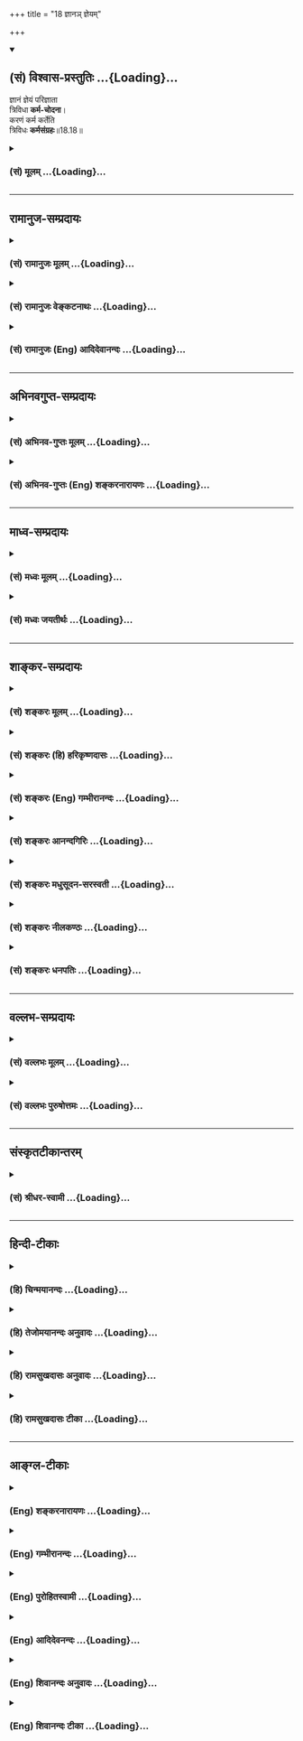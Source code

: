 +++
title = "18 ज्ञानञ् ज्ञेयम्"

+++
<div class="js_include" newlevelforh1="2" title="(सं) विश्वास-प्रस्तुतिः" unfilled url="/mahAbhAratam/shlokashaH/06-bhIShma-parva/03-bhagavad-gItA-parva/saMskRtam/vishvAsa-prastutiH/18_moxa-saMnyAsa-yogaH/18_jnAna~n_jneyam.md">
<details open><summary><h2>(सं) विश्वास-प्रस्तुतिः ...{Loading}...</h2></summary>

ज्ञानं ज्ञेयं परिज्ञाता  
त्रिविधा **कर्म-चोदना**।  
करणं कर्म कर्तेति  
त्रिविधः **कर्मसंग्रहः**॥18.18॥
</details>
</div>
<div class="js_include collapsed" newlevelforh1="3" title="(सं) मूलम्" unfilled url="/mahAbhAratam/shlokashaH/06-bhIShma-parva/03-bhagavad-gItA-parva/saMskRtam/mUlam/18_moxa-saMnyAsa-yogaH/18_jnAna~n_jneyam.md">
<details><summary><h3>(सं) मूलम् ...{Loading}...</h3></summary>

ज्ञानं ज्ञेयं परिज्ञाता त्रिविधा कर्मचोदना।  
करणं कर्म कर्तेति त्रिविधः कर्मसंग्रहः।।18.18।।
</details>
</div>


_________________
## रामानुज-सम्प्रदायः
<div class="js_include collapsed" newlevelforh1="3" title="(सं) रामानुजः मूलम्" unfilled url="/mahAbhAratam/shlokashaH/06-bhIShma-parva/03-bhagavad-gItA-parva/saMskRtam/rAmAnujaH/mUlam/18_moxa-saMnyAsa-yogaH/18_jnAna~n_jneyam.md">
<details><summary><h3>(सं) रामानुजः मूलम् ...{Loading}...</h3></summary>

।।18.18।।**ज्ञानं** कर्तव्यकर्मविषयं ज्ञानम्; **ज्ञेयं** च कर्तव्यं
कर्म; **परिज्ञाता** तस्य बोद्धा इति **त्रिविधा कर्मचोदना**
बोधबोद्धव्यबोद्धृयुक्तो ज्योतिष्टोमादिकर्मविधिः इत्यर्थः। तत्र
बोद्धव्यरूपं कर्म त्रिविधं संगृह्यते **करणं कर्म कर्ता इति।** करणं
साधनभूतं द्रव्यादिकम्; कर्म यागादिकम्; कर्ता अनुष्ठाता इति।

</details>
</div>
<div class="js_include collapsed" newlevelforh1="3" title="(सं) रामानुजः वेङ्कटनाथः" unfilled url="/mahAbhAratam/shlokashaH/06-bhIShma-parva/03-bhagavad-gItA-parva/saMskRtam/rAmAnujaH/venkaTanAthaH/18_moxa-saMnyAsa-yogaH/18_jnAna~n_jneyam.md">
<details><summary><h3>(सं) रामानुजः वेङ्कटनाथः ...{Loading}...</h3></summary>

  
  
।।18.18।। एवं सात्त्विकत्यागो विशोधितः अथ तदर्थंनित्यसत्त्वस्थः \[2।45\]
इत्यादिभिर्बहुधा प्राक्प्रसक्तसत्त्वोपादेयता निरवशेषं विशोध्या तत्र
मध्ये कर्मचोदनाप्रकारादिकथनं कथं सङ्गच्छते इत्यत्राऽऽह -- सर्वमिति।
कर्मचोदनाप्रकारोक्तिस्तदनुबन्धिषु ज्ञानादिषु गुणतस्त्रैविध्यं
प्रपञ्चयितुमित्यर्थः। कर्तव्यकर्मविषयमित्यादि ज्ञानज्ञेयज्ञातृशब्दाः
सामान्यविषया अपि कर्मचोदनात्रैविध्यार्थत्वाद्विशेषपरा इति भावः। एतेन
ज्ञानशब्दस्यात्र शास्त्रपरत्वव्याख्या निरस्ता।
प्रवर्तकवचनरूपचोदनास्वरूपविलक्षणानां ज्ञानादीनां कथं चोदनाभेदत्वोक्तिः
इत्यत्राऽऽह -- बोधबोद्धव्यबोद्धृयुक्त इति। ज्ञानादीनां
चोदनानुबन्धित्वमात्रेण विधाशब्दोक्तं प्रकारत्वमित्यर्थः। एवंत्रिविधः
कर्मसङ्ग्रहः इत्यत्र हेतुद्वयसहितस्वरूपेण
त्रैविध्यम्। अनुक्तविषयत्रैविध्यान्तरोक्तिशङ्काव्युदासाय त्रिष्वन्यतमं
विविच्यत इत्याह -- तत्रेति। सङ्ग्रहशब्दस्य कर्मणि व्युत्पत्तिमाह --
संगृह्यत इति। कर्मैव सङ्ग्रह इति कर्मधारयः; कर्मणो वा सङ्ग्रहः।
व्रीहिभिर्यजेत \[आप.श्रो.6।31।24\]दध्ना जुहोति \[आप.श्रौ.6।25।10\]
इत्यादिप्रतिपादितं क्रियाकरणमिह करणशब्देनोच्यते। फलापेक्षया तु कर्मण एव
करणत्वादित्यभिप्रायेणाऽऽहसाधनभूतं द्रव्यादिकमिति। आदिशब्देन
जात्यादिग्रहणम्। नन्वत्र ज्ञायतेऽनेनेति ज्ञानं; तदेव करणमित्युच्यते
ज्ञानादित्रयमेव हि करणकर्मकर्तृशब्दैर्विवृतमिति युक्तम् अत एव हिज्ञानं
कर्म च कर्ता च इत्यनन्तरानुवादसङ्गतिरिति चेत् -- मैवं;
शब्दस्वारस्याभावात्; उक्तमात्रस्य च शब्दान्तरेण पुनरभिधाने
प्रयोजनाभावात् उक्तावान्तरविभजनस्य तु विवेकोपयुक्तत्वादिति भावः।
कर्तृकरणसमभिव्याहारात्कर्मशब्दोऽपि कारकविशेषविषय इति शङ्कामपाकरोतिकर्म
यागादिकमिति। क्रियास्वरूपं हि गुणतस्त्रिविधं विभजिष्यत इति भावः।
नियोज्यावस्थतयापरिज्ञाता इति निर्दिष्ट एवानुष्ठात्रवस्थतया पुनः
कर्मशेषतया तत्प्रकारत्वेनकर्ता इति व्यपदिश्यत इत्याह -- कर्ता
अनुष्ठातेति।  
  

</details>
</div>
<div class="js_include collapsed" newlevelforh1="3" title="(सं) रामानुजः (Eng) आदिदेवानन्दः" unfilled url="/mahAbhAratam/shlokashaH/06-bhIShma-parva/03-bhagavad-gItA-parva/saMskRtam/rAmAnujaH/english/AdidevAnandaH/18_moxa-saMnyAsa-yogaH/18_jnAna~n_jneyam.md">
<details><summary><h3>(सं) रामानुजः (Eng) आदिदेवानन्दः ...{Loading}...</h3></summary>

18.18 (i) 'Knowledge' means this knowledge about the acts which ought to be performed. (ii) The 'object of knowledge' is the act which ought to be performed. (iii) 'The knower' is the person who knows that act. The meaning is that the injunction to do acts, like Jyotistoma etc., is a combination of knowledge, object of knowledge, and the knower. Among these, action itself, which is the object of knowledge, is briefly described as threefold - these being the instrument, action and the agent. The instrument forms the materials etc., which are the means. The action consists of the sacrifice etc. The agent is the performer.

</details>
</div>


_________________
## अभिनवगुप्त-सम्प्रदायः
<div class="js_include collapsed" newlevelforh1="3" title="(सं) अभिनव-गुप्तः मूलम्" unfilled url="/mahAbhAratam/shlokashaH/06-bhIShma-parva/03-bhagavad-gItA-parva/saMskRtam/abhinava-guptaH/mUlam/18_moxa-saMnyAsa-yogaH/18_jnAna~n_jneyam.md">
<details><summary><h3>(सं) अभिनव-गुप्तः मूलम् ...{Loading}...</h3></summary>

।।18.18।। ज्ञानमिति। कर्मणि चोदना प्रवृत्तीच्छा। तत्समये येषाम्
अबोधमात्रनिष्ठत्वात् ज्ञानज्ञेयज्ञातृश्रुतिवाच्यता ( -- वाच्यतया );
तेषामेव सम्यग्ग्रहणरूपं यत् फलाभिसंधानेन आत्मीयबुद्ध्या स्वीकरणम्;
अहमेतत् भोक्ष्ये; यतो मया कृतम् इत्येवं रूपम् तत्समये तथा
निर्वर्त्तनावसरे करणकर्मकर्तृशब्दाभिधेयत्वम्; आविष्टत्वात्। अतो योगिनाम्
आवेशो नास्तीति तान् प्रति करणादिगिरां प्रसङ्गो नास्ति; अपि तु
ज्ञानादिमात्रे +++(K ज्ञानमात्र एव )+++ एव \[ इति \] तात्पर्यम्।

</details>
</div>
<div class="js_include collapsed" newlevelforh1="3" title="(सं) अभिनव-गुप्तः (Eng) शङ्करनारायणः" unfilled url="/mahAbhAratam/shlokashaH/06-bhIShma-parva/03-bhagavad-gItA-parva/saMskRtam/abhinava-guptaH/english/shankaranArAyaNaH/18_moxa-saMnyAsa-yogaH/18_jnAna~n_jneyam.md">
<details><summary><h3>(सं) अभिनव-गुप्तः (Eng) शङ्करनारायणः ...{Loading}...</h3></summary>

18.18 Jnanam etc. Prompting-in-action : the will to exert. At that time
those things which - because they exist in one's thought alone - are
referable by the terms knowledge, obect-of-knowledge and
knowing-subject; at the time of that will (to exert) taking the form 'I
shall enjoy it; for it is caused by me' as well as at the time of
executing th act, the very same things-because they are fully absorbed
\[in desire for fruits\] - get the names instrument, object and agent.
Therefore, because there is no such absorption \[in desire for fruits\]
in the case of the men of Yoga, there is no room in their action for the
expressions instrument etc.; rather they exist only as knowledge etc.
This is the purport here. Now \[the Lord\] speaks to explain, in brief,
the classification of all these six items, basing on the classification
of the Strands :-

</details>
</div>


_________________
## माध्व-सम्प्रदायः
<div class="js_include collapsed" newlevelforh1="3" title="(सं) मध्वः मूलम्" unfilled url="/mahAbhAratam/shlokashaH/06-bhIShma-parva/03-bhagavad-gItA-parva/saMskRtam/madhvaH/mUlam/18_moxa-saMnyAsa-yogaH/18_jnAna~n_jneyam.md">
<details><summary><h3>(सं) मध्वः मूलम् ...{Loading}...</h3></summary>

।।18.18।। एवं तर्हि न पुरुषमपेक्ष्य विधिः; अकर्तृत्वादित्यत आह --
ज्ञानमिति। त्रिविधा कर्मचोदना एतत् त्रिविधमपेक्ष्य कर्मविधिरिति
त्रिविधेत्युच्यते। कारणानि सङ्क्षिप्याऽऽह -- करणमिति। कर्मसंग्रहः
कर्मकारणसंग्रहः। अधिष्ठानादि कारण एवान्तर्भूतम्। तथा ह्यृग्वेदखिलेषु --
ज्ञानं ज्ञेयं ज्ञानिनं च ह्यपेक्ष्य विधिरुत्थितः। करणं चैव कर्ता च
कर्मकारणसंग्रह इति। अकर्तृत्वेऽपि
विधिद्वारेश्वरप्रसादादिच्छोत्पत्त्योक्तकारणैः कर्मद्वारा पुरुषार्थो
भवतीति। ईश्वराधीनत्वेऽपि विधिद्वारा नियतस्तेनैव। यदि चेच्छादिर्जायते
तर्हि कारितमेवेश्वरेण। फलं च नियतम्। वस्तुतोऽकर्तृत्वेऽपि आभिमानिकं
कर्तृत्वं तस्यैव। स्वातन्त्र्यं च जडमपेक्ष्यैवेति न
प्रवृत्तिविधिवैयर्थ्यम्। सर्वं चैतदनुभवोक्तप्रमाणसिद्धमिति न पृथक्
प्रमाणमुच्यते।

</details>
</div>
<div class="js_include collapsed" newlevelforh1="3" title="(सं) मध्वः जयतीर्थः" unfilled url="/mahAbhAratam/shlokashaH/06-bhIShma-parva/03-bhagavad-gItA-parva/saMskRtam/madhvaH/jayatIrthaH/18_moxa-saMnyAsa-yogaH/18_jnAna~n_jneyam.md">
<details><summary><h3>(सं) मध्वः जयतीर्थः ...{Loading}...</h3></summary>

।।18.18।। यदि न जीवस्य कारणत्वं कथं तर्हि तज्ज्ञानादेरुत्तरवाक्ये कर्मणां
मूलकारणत्वमुच्यते ज्ञानादित्रयं कर्मणां प्रवर्त्तकमितीत्याशङ्क्य
तस्यार्थान्तरं विवक्षुस्तन्निवर्त्यामाशङ्कामाह -- **एवं तर्ही**ति। यदि
जीवो न कर्मणां कारणमित्यर्थः। विधिः श्रौतः स्मार्तश्च। न प्रवर्तेत ततश्च
तद्वैयर्थ्यप्रसङ्ग इति शेषः। एवं तर्हीत्युक्तस्यैव विवरणम् --
**अकर्तृत्वादि**ति। जीवस्य घटवदिति शेषः। ननु ज्ञानादिरूपेण
कर्मचोदनायास्त्रैविध्यमयुक्तम्; अनुपयुक्तं च कथमुच्यते नियोक्तुः प्रेरणं
हि विधिः; न च तज्ज्ञानादित्रयरूपम्। न चानेनोक्तशङ्कानिवृत्तिरित्यत आह --
**त्रिविधे**ति। स्पष्टप्रतीत्यर्थोऽनुवादः। इत्यत्रेति शेषः। एतत्
ज्ञानादिकम्। कर्मविधिः प्रवर्तते; जीवं प्रतीति शेषः। इतिशब्दो हेतौ।
त्रिविधेत्युच्यते कर्मचोदना निमित्तकनैमित्तिकभावेनाभेदोपचार इत्यर्थः।
कर्मकारणानामुक्तत्वात्किमिदं पुनरुच्यते इत्यत आह -- **कारणानी**ति। तर्हि
कर्मसङ्ग्रह इति कथं कारणसङ्ग्रहः इति वक्तव्यत्वादित्यत आह --
**कर्मे**ति। कर्मशब्देन तत्कारणानि लक्ष्यन्त इत्यर्थः। यदि पञ्चानां
कारणानामयं सङ्ग्रहस्तर्हि कस्य कुत्रान्तर्भावः इत्यत आह --
**अधिष्ठानादी**ति। आदिपदेन दैवपदोक्तमदृष्टं
गृह्यते। कांस्यपात्र्याभुङक्तेदैवेन कृतमन्यथा इत्यादिवत्साधकतमत्वेन
विवक्षितत्वात्विवक्षातः कारकाणि भवन्ति इति वचनात्। न चादिपदेन चेष्टायाः
सङ्ग्रहः तत्र कारकान्तर्भावस्यैवौचित्यात्; कर्मेति पृथग्ग्रहणाच्च। न च
कर्मादृष्टङ्कर्म चेष्टा इत्यन्यत्र व्याख्यातत्वात्। कर्तुरीप्सिततमं कर्म
\[अष्टा.1।4।49\] इति कश्चित्। तदसत्; पञ्चसु कारणेषु
तस्यागृहीतत्वात्। श्लोकार्थे श्रुतिसम्मतिं चाऽऽह -- **तथा ही**ति।
कर्मेत्यावर्तनीयम्। तत्रैकं व्यस्तम्; परं समस्तम्। ननुज्ञानं ज्ञेयं
इत्यनेन कथमुक्तशङ्कानिरासः इत्यत आह -- **अकर्तृत्वेऽपी**ति।
अपराधीनकर्तृत्वाभावेऽपि जीवस्य न तं प्रति विधिवैयर्थ्यम्। कुतः इति
हेतोरित्यन्वयः। विधिशब्देन तत् ज्ञानमुपलक्ष्यते इच्छेत्यनेन प्रयत्नोऽपि।
उक्तकारणैरधिष्ठानादिभिः। अनेन ज्ञानं विधिविषयं
चेच्छाप्रयत्नलक्षणमधिष्ठानादिलक्षणं पुरुषार्थलक्षणं च परिज्ञाता सर्वज्ञ
ईश्वरश्च सर्वप्रेरको जीवे सन्निहितोऽस्ति। अतस्तं प्रति कर्मचोदनेत्यर्थः
सूचितो भवति। **एतदुक्तं भवति** -- नापराधीनकर्तृत्वं विधिविषयत्वे
प्रयोजकं येन जीवं प्रति कमविधिवैयर्थ्यं स्यात्। तथा सतीश्वरस्याऽपि
विधिविषयत्वापातात्; किन्तु यस्य स्वसम्बन्धितया विधिज्ञानं कर्म तत्फलं
चोद्दिश्येच्छा,तदनुगुणश्च प्रयत्नोऽधिष्ठानादिसन्निधानं कर्मसम्बन्धः
फलभाक्त्वं चास्ति। तं प्रति कर्मविधयः प्रवर्तन्ते। अस्ति चेदं समस्तं
परमेश्वरप्रसादायत्तं जीव इति कथं न तं प्रति कर्मविधयः स्युः
एतत्सङ्ग्रहवाक्यमुत्तरवाक्यैर्विव्रीयते। नन्वीश्वरश्चेत्प्रेरको
जीवशरीरेऽभ्युपगतस्तदा तत्प्रसादादेवेच्छाप्रयत्नयोरुत्पादनात्। किन्तु
विधिज्ञानमङ्गीक्रियत इत्यत आह -- **ईश्वरे**ति। इच्छति प्रयतते चेति शेषः।
अनेन विधिद्वारेश्वरप्रसादादिच्छोत्पत्त्येतद्विवृतं भवति। उक्तकारणैः कर्म
भवतीत्युक्तम्; तेनाधिष्ठानादीनां स्वव्यापारे स्वातन्त्र्यं प्राप्तं
तन्निरासार्थमाह -- **यदि चे**ति। ईश्वरेणैव कर्म अधिष्ठानादीनि
निमित्तमात्राणि कृत्वा कारितं भवति। अत्र णिचं प्रयुञ्जानस्य
स्वातन्त्र्यं चेति वक्ष्यमाणाभिप्रायः। कर्मद्वारा पुरुषार्थो भवतीति
पुरुषार्थसाधने कर्मणां प्राधान्यं प्राप्तमत आह -- **फलं चे**ति।
ईश्वरेणैवेति वर्तते; यद्वायदि च इत्यादिना वाक्यद्वयेन विधिविषयतासिद्धये
कर्मफलसम्बन्धस्य काकतालीयता निराक्रियते। इदं च नेश्वरमुक्तजडेषु
विध्यविषयेष्वस्ति; किन्तु संसारिष्वेवेति भवति प्रयोजकम्। एवमेकं गीतोक्तं
कारणमुक्त्वा भाष्यकारः कारणान्तरं चाऽऽह -- **वस्तुत** इति। वस्तुतः
परमार्थतः। अभिमानिकमहङ्कारकारितं भ्रान्तिप्रतीतम्। तस्य जीवस्य;
एवेत्यवधारणेनास्य जीवं प्रति विधिप्रवृत्तौ प्रयोजकत्वं समर्थयते।
परमेश्वरकृतासु क्रियासु स्वस्य स्वातन्त्र्यं मन्यमानस्यापराधिनो
विधिबन्धलक्षणो दण्ड इति भावः। प्रकारान्तरमाह -- **स्वातन्त्र्यं चे**ति।
तस्येति वर्तते। स्यादिदं विधिप्रवृत्ति(प्रवृत्तिविधि इति पाठः
कृष्णाचार्याणाम्)वैयर्थ्यम्। यदि जीवस्य क्रियास्वातन्त्र्यलक्षणं
कर्तृत्वं सर्वथा न स्यात्। न चैवम्; ईश्वरायत्तस्य तस्याङ्गीकारात्
अपराधीनापेक्षया तदभावोक्तेः। न चैवं जडतौल्यमित्यत आह --
**जडमपेक्ष्ये**ति। अधिकमिति शेषः। जडं हि तदा परकृतेन नोदनादिना
क्रियावद्भवति। न त्वागन्तुककारणमन्तरेण स्वेच्छया जीवस्त्वनादिसिद्धया
परमेश्वरप्रसादायत्तया सत्तातुल्यया क्रियाशक्त्या कर्तेति युक्तस्तं प्रति
कर्मविधिरिति। नन्वेतत्सर्वं कुतः प्रमाणात्प्रतिपत्तव्यं इत्यत आह --
**सर्वं चे**ति। अनुभवेनोक्तप्रमाणैश्च विधिज्ञाने
सतीच्छोत्पत्तिरित्यादिकं अनुभवसिद्धम्। ईश्वरप्रसादात् इत्यादिकं
तुयथानियुक्तोऽस्मि इत्याद्युदाहृतागमसिद्धम्। पृथक् पुनः।

</details>
</div>


_________________
## शाङ्कर-सम्प्रदायः
<div class="js_include collapsed" newlevelforh1="3" title="(सं) शङ्करः मूलम्" unfilled url="/mahAbhAratam/shlokashaH/06-bhIShma-parva/03-bhagavad-gItA-parva/saMskRtam/shankaraH/mUlam/18_moxa-saMnyAsa-yogaH/18_jnAna~n_jneyam.md">
<details><summary><h3>(सं) शङ्करः मूलम् ...{Loading}...</h3></summary>

।।18.18।। --,**ज्ञानं** ज्ञायते अनेन इति सर्वविषयम् अविशेषेण उच्यते। तथा
**ज्ञेयं** ज्ञातव्यम्; तदपि सामान्येनैव सर्वम् उच्यते। तथा **परिज्ञाता**
उपाधिलक्षणः अविद्याकल्पितः भोक्ता। इति एतत् त्रयम् अविशेषेण सर्वकर्मणां
प्रवर्तिका **त्रिविधा** त्रिप्रकारा कर्मचोदना। ज्ञानादीनां हि त्रयाणां
संनिपाते हानोपादानादिप्रयोजनः सर्वकर्मारम्भः स्यात्। ततः पञ्चभिः
अधिष्ठानादिभिः आरब्धं वाङ्मनःकायाश्रयभेदेन त्रिधा राशीभूतं त्रिषु
करणादिषु संगृह्यते इत्येतत् उच्यते -- **करणं** क्रियते अनेन इति बाह्यं
श्रोत्रादि; अन्तःस्थं बुद्ध्यादि; **कर्म** ईप्सिततमं कर्तुः क्रियया
व्याप्यमानम्; **कर्ता** करणानां व्यापारयिता उपाधिलक्षणः; **इति
त्रिविधः** त्रिप्रकारः **कर्मसंग्रहः;** संगृह्यते अस्मिन्निति संग्रहः;
कर्मणः संग्रहः कर्मसंग्रहः; कर्म एषु हि त्रिषु समवैति; तेन अयं त्रिविधः
कर्मसंग्रहः।। अथ इदानीं क्रियाकारकफलानां सर्वेषां गुणात्मकत्वात्
सत्त्वरजस्तमोगुणभेदतः त्रिविधः भेदः वक्तव्य इति आरभ्यते --,

</details>
</div>
<div class="js_include collapsed" newlevelforh1="3" title="(सं) शङ्करः (हि) हरिकृष्णदासः" unfilled url="/mahAbhAratam/shlokashaH/06-bhIShma-parva/03-bhagavad-gItA-parva/saMskRtam/shankaraH/hindI/harikRShNadAsaH/18_moxa-saMnyAsa-yogaH/18_jnAna~n_jneyam.md">
<details><summary><h3>(सं) शङ्करः (हि) हरिकृष्णदासः ...{Loading}...</h3></summary>

।।18.18।। इस प्रकार शास्त्रके आशयका उपसंहार करके अब कर्मोंका प्रवर्तक
बतलाया जाता है --, ज्ञान -- जिसके द्वारा कोई पदार्थ जाना जाय। यहाँ ज्ञान
शब्दसे सामान्यभावसे सर्व पदार्थविषयक ज्ञान कहा गया है। वैसे ही ज्ञेय
अर्थात् जाननेमें आनेवाला पदार्थ; यह भी सामान्य भावसे समस्तका ही वर्णन
है। तथा परिज्ञाता अर्थात् उपाधियुक्त अविद्याकल्पित भोक्ता; इस प्रकार जो
यह इन तीनोंका समुदाय है; यही सामान्यभावसे समस्त कर्मोंकी प्रवर्तक तीन
प्रकारकी कर्मचोदना है। क्योंकि उक्त ज्ञान आदि तीनोंके सम्मिलित होनेपर ही
त्याग और ग्रहण आदि जिनके प्रयोजन हैं; ऐसे समस्त कर्मोंका आरम्भ होता है।
अब अधिष्ठानादि पाँच हेतुओंसे जिसकी उत्पत्ति है तथा मन; वाणी और शरीररूप
आश्रयोंके भेदसे जिसके तीन वर्ग किये गये हैं; ऐसे समस्त कर्म; करण आदि तीन
कारकोंमें संगृहीत हैं। यह बात बतलायी जाती है -- करण -- जिसके द्वारा कर्म
किया जाय; अर्थात् श्रोत्रादि दस बाह्य इन्द्रियाँ और बुद्धि आदि
चार,अन्तःकरण। कर्म -- जो कर्ताका अत्यन्त इष्ट हो और क्रियाद्वारा सम्पादन
किया जाय। कर्ता -- श्रोत्रादि करणोंको अपनेअपने व्यापारमें नियुक्त
करनेवाला उपाधिस्वरूप जीव। इस प्रकार यह त्रिविध कर्मसंग्रह है। जिनमें कुछ
संगृहीत किया जाय उसका नाम संग्रह है; अतः कर्मोंके संग्रहका नाम
कर्मसंग्रह है क्योंकि इन तीन कारकोंमें ही कर्म संगृहीत है। इसलिये यह तीन
प्रकारका कर्मसंग्रह है।

</details>
</div>
<div class="js_include collapsed" newlevelforh1="3" title="(सं) शङ्करः (Eng) गम्भीरानन्दः" unfilled url="/mahAbhAratam/shlokashaH/06-bhIShma-parva/03-bhagavad-gItA-parva/saMskRtam/shankaraH/english/gambhIrAnandaH/18_moxa-saMnyAsa-yogaH/18_jnAna~n_jneyam.md">
<details><summary><h3>(सं) शङ्करः (Eng) गम्भीरानन्दः ...{Loading}...</h3></summary>

18.18 Jnanam, knowledge (-being derived in the sense of 'that through
which something is known', jnana means knowledge concerning all things
in general-): so also jneyam, the object of knowledge (-that also is a
reference to all objects in general-); similarly, parijnata, the knower,
the experiencer, a product of ignorance, who partakes of the nature of
the limiting adjuncts;-thus, this tripartite group formed by these is
the trividha, threefold; karma-codana, inducement ot action, inducer of
all actions in general. For, it is when the three, viz knowledge etc.,
combine that commencement of all actions meant either for acceptance or
rejection \[Acceptance, rejection or indifference.\] are possible. After
that, what are initiated by the five, viz locus etc., and are grouped in
three ways according to the differences of their being based on speech,
mind and body become comprehended under the three, viz instrument etc.
This is what is being stated: Karma-sangrahah, the comprehension \[It is
well know that actions are based on the three-instrument etc.\] of
actions; iti, comes under; trividhah, three heads, three classes; viz
karanam, the instrument (-derived in the sense of that through which
anything is done-), i.e. the external (organs) (ear etc.) and the
internal (organs) (intellect etc.); karma, the object (-derivatively
meaning that which is most cherished by the subject and is achieved
through an act-); and karta, the subject (agent), who employs the
instrument etc., who partakes of the nature of the limiting adjuncts.
Sangrahah is derived thus: that in which something is comprehended. The
comprehension of action (karma) is karma-sangrahah. Indeed, action
becomes included in these three. Hence is this 'threefold comprehension
of action'. Now then, since action, instrument and result are all
constituted by the gunas, it becomes necessary to state the three fold
variety in them based on the differences among the gunas, viz sattva,
rajas and tamas. Hence it is begun:

</details>
</div>
<div class="js_include collapsed" newlevelforh1="3" title="(सं) शङ्करः आनन्दगिरिः" unfilled url="/mahAbhAratam/shlokashaH/06-bhIShma-parva/03-bhagavad-gItA-parva/saMskRtam/shankaraH/AnandagiriH/18_moxa-saMnyAsa-yogaH/18_jnAna~n_jneyam.md">
<details><summary><h3>(सं) शङ्करः आनन्दगिरिः ...{Loading}...</h3></summary>

।।18.18।। शास्त्रार्थोपसंहारानन्तर्यमथेत्युक्तमिदानीमिति
प्रवर्तकोपदेशापेक्षावस्थोक्ता। कर्मणां; येषु विदुषां नाधिकारोऽविदुषां
चाधिकारस्तेषामित्यर्थः। ज्ञानशब्दस्य करणव्युत्पत्त्या
ज्ञानमात्रार्थत्वमाह -- **ज्ञानमिति।** ज्ञेयशब्दस्यापि तद्वदेव
ज्ञातव्यमात्रार्थत्वमाह -- **तथेति।** उपाधिलक्षणत्वं
तत्प्रधानत्वमुपहितत्वं तस्यावस्तुत्वार्थमविद्याकल्पितविशेषणम्। एतदेव
त्रयं सर्वकर्मप्रवर्तकमित्याह -- **इत्येतदिति।** सर्वकर्मणां
प्रवर्तकमित्यध्याहर्तव्यम्। चोदनेति क्रियायाः प्रवर्तकं वचनमिति
भाष्यानुसारेण चोदनाशब्दार्थमाह -- **प्रवर्तिकेति।** सर्वकर्मणामिति
पूर्वेण संबन्धः। त्रैविध्यं ज्ञानादिना प्रागुक्तं; कर्मणां चोदनेति
विग्रहः। तेषां सर्वकर्मप्रवर्तकत्वमनुभवेन साधयति -- **ज्ञानादीनामिति।**
हानोपादानादीत्यादिपदेनोपेक्षा विवक्षिता। करणमित्यादेस्तात्पर्यमाह --
**तत इति।** ज्ञानादीनां प्रवर्तकत्वादित्यर्थः। उक्तेऽर्थे
श्लोकभागमवतारयति -- **इत्येतदिति।** बाह्यमन्तःस्थं च द्विविधं करणं
करणव्युत्पत्त्या कथयति -- **करणमिति।** उक्तलक्षणं कर्मैव स्फुटयति --
**कर्तुरिति।** स्वतन्त्रो हि कर्ता स्वातन्त्र्यं च कारकाप्रयोज्यस्य
तत्प्रयोक्तृत्वमित्याह -- **कर्तेति।** कथमुक्ते त्रिविधे कर्म संगृह्यते
तत्राह -- **कर्मेति।** कर्मणो हि प्रसिद्धं कारकाश्रयत्वमिति भावः।

</details>
</div>
<div class="js_include collapsed" newlevelforh1="3" title="(सं) शङ्करः मधुसूदन-सरस्वती" unfilled url="/mahAbhAratam/shlokashaH/06-bhIShma-parva/03-bhagavad-gItA-parva/saMskRtam/shankaraH/madhusUdana-sarasvatI/18_moxa-saMnyAsa-yogaH/18_jnAna~n_jneyam.md">
<details><summary><h3>(सं) शङ्करः मधुसूदन-सरस्वती ...{Loading}...</h3></summary>

।।18.18।। पूर्वमधिष्ठानादिपञ्चकस्य क्रियाहेतुत्वेनात्मनः
सर्वकर्मासंस्पर्शित्वमुक्तं; संप्रति तमेवार्थं
ज्ञानज्ञेयादिप्रक्रियारचनया त्रैगुण्यभेदव्याख्यया च विवरीतुमुपक्रमते --
ज्ञानं ज्ञेयमिति। ज्ञानं विषयप्रकाशक्रिया। ज्ञेयं तस्य कर्म। परिज्ञाता
तस्याश्रयो भोक्तान्तःकरणोपाधिपरिकल्पितः। एतेषां त्रयाणां,सन्निपाते हि
हानोपादानादिसर्वकर्मारम्भः स्यादत एतत्त्रयं सर्वेषां कर्मणां प्रवर्तकं
तदेतदाह त्रिविधा कर्मचोदनेति। चोदनेति प्रवर्तकमुच्यतेचोदनेति क्रियायाः
प्रवर्तकं वचनमाहुः इति शाबरे;चोदना चोपदेशश्च विधिश्चैकार्थवाचिनः इति
भाट्टे च वचने क्रियाप्रवर्तकवचनत्वं यद्यपि चोदनापदशक्यतया प्रतीयते तथापि
वचनत्वं विहाय प्रवर्तकमात्रमिह लक्ष्यते ज्ञानादिषु वचनत्वाभावात्। एवंच
प्रेरणीयत्वं प्रेरकत्वं चानात्मन एव नात्मन इत्यभिप्रायः। तथा करणं
साधकतमं बाह्यं श्रोत्राद्यन्तस्थं बुद्ध्यादि। कर्म कर्तुरीप्सिततमं
क्रियया व्याप्यमानमुत्पाद्यमाप्यं विकार्यं संस्कार्यं च। कर्ता च
इतरकारकाप्रयोज्यत्वे सति सकलकारकाणां प्रयोक्ता क्रियाया
निर्वर्तकश्चिदचिद्ग्रन्थिरूप इति त्रिविधस्त्रिप्रकारः कर्म संगृह्यते
समवैत्यत्रेति कर्मसंग्रहः
कर्माश्रयश्चकारार्थादितिशब्दात्संप्रदानमपादानमधिकरणं च
राशित्रयान्तर्भूतं। एवं कारकषट्कमेव त्रिविधं क्रियाया आश्रयो नतु कूटस्थ
आत्मेत्यर्थः। कर्मप्रेरकस्य कर्माश्रयस्य च
कारकरूपत्वात्त्रैगुण्यात्मकत्वाच्चाकारकस्वभावो गुणातीतश्चात्मा
सर्वकर्मासंस्पर्शीत्यभिप्रायः। अथवा ज्ञानं प्रेरणारूपं लिङादिशब्दजन्यं;
ज्ञेयं तस्य ज्ञानस्य विषयत्वेन लिङादिशब्दस्वरूपं प्रेरकं; परिज्ञाता तस्य
ज्ञानस्याश्रयः प्रेरणीय इत्येवं त्रिविधा कर्मचोदना कर्म क्रिया
पुरुषव्यापाररूपा भावना तद्विषया चोदना प्रेरणा विधिरूपा
शाब्दीभावनेत्यर्थः। तथा करणं सेतिकर्तव्यताकं साधनं धात्वर्थः; कर्म
भाव्यं स्वर्गादिफलं; कर्ता फलकामनावान्पुरुषः क्रियाया निर्वर्तक इत्येवं
त्रिविधः कर्मसंग्रहः कर्मणः पुंव्यापाररूपस्यार्थभावनायाः संग्रहः
संक्षेपः। तदेवमर्थभावनारूपपुंप्रयत्नस्य विधेयस्याभावाच्छब्दभावनारूपो
विधिर्न शुद्धमात्मानं गोचरयति कारकाश्रयत्वाद्विधिविधेययोगः।
तदुक्तंत्रैगुण्यविषया वेदा निस्त्रैगुण्यो भवार्जुन इति। कारकाणां च
त्रैगुण्यरूपत्वमनन्तरमेव व्याख्यास्यत इत्यभिप्रायः। अत्र
प्रसङ्गाद्विधिश्चिन्त्यते प्रवृत्तिहेतुत्वेन। प्रेरणा
तावत्सर्वलोकानुभवसिद्धा। राज्ञा प्रेरितो बालेन प्रेरितो ब्राह्मणेन
प्रेरितोऽहमिति हि प्रवर्तमाना वक्तारो भवन्ति। सा च प्रवर्तना
प्रवर्तकराजादिनिष्ठा। तत्रोत्कृष्टस्य निकृष्टंप्रति प्रवर्तना आज्ञा
प्रेषणेति चोच्यते। निकृष्टस्योत्कृष्टंप्रति प्रवर्तना याञ्चा अध्येषणेति
चोच्यते। समस्य समं प्रत्युत्कर्षनिकर्षौदासीन्येन प्रवर्तना
अनुज्ञाऽनुमतिरिति चोच्यते। ते चाज्ञादयो ज्ञानविशेषा इच्छाविशेषा वा
चेतनधर्मा एव लोके प्रसिद्धाः; वेदे तु विधिनाहंप्रेरितः करोमीति
व्यवहर्तारो भवन्ति। तत्र स्वयमचेतनत्वादपौरुषेयत्वाच्च वैदिकस्य विधेर्न
चेतनधर्मेणाज्ञादिना प्रेरकता संभवत्यतः स्वधर्मेणैव साभ्युपगन्तव्या
गत्यन्तरासंभवात्। स एव च धर्मश्चोदना प्रवर्तना प्रेरणा विधिरुपदेशः
शब्दभावनेति चोच्यते। तत्र केचिदलौकिकमेव शब्दव्यापारं कल्पयन्ति। अन्ये तु
क्लृप्तेनैवोपपत्तौ नालौकिककल्पनां सहन्ते। प्रवर्तना हि
प्रवृत्तिहेतुर्व्यापारः। विधिशब्दस्य चाख्यातत्वेन दशलकारसाधारणेनोपाधिना
पुरुषप्रवृत्तिरूपार्थभावनांप्रति वाचकत्वं तज्ज्ञानहेतुत्वमिति यावत्। सा
च ज्ञातैवानुष्ठातुं शक्यत इति तद्धीहेतोरपि शब्दस्य तद्धेतुत्वं परंपरया
भवत्येव। तत्र विधिशब्दस्य पुरुषप्रवृत्तिरूपभावनाज्ञानहेतुर्व्यापारः
पुरुषप्रवृत्तिवाचकस्तद्वाचकशक्तिमत्तया विधिशब्दज्ञानं स एव च तस्य
प्रवृत्तिहेतुर्व्यापार इति प्रवर्तनाभिधानीयकं लभते। ज्ञानद्वारेणैव
शब्दस्य प्रवृत्तिजनकत्वात् ज्ञानजनकव्यापारातिरिक्तव्यापारकल्पने
मानाभावात् ज्ञानजनकश्च व्यापारस्तस्य स्वज्ञानं शक्तिज्ञाने
शक्तिविशिष्टस्वज्ञानं च। तत्राद्ययोरन्यतरस्य शब्दभावनात्वं तृतीयस्य तु
तत्र करणत्वमिति विवेकः। एवं स्थिते निष्कर्षः -- विधिना स्वज्ञानं जन्यते
प्रवर्तनात्वेनाभिधीयतेपीति विधिज्ञानमेव शब्दभावना तस्यां च
पुरुषप्रवृत्तिरूपार्थभावनैव भाव्यतयान्वेति। करणतया च
प्रवृत्तिवाचकशक्तिमद्विधिज्ञानमेव भावनासाध्यस्यापि फलावच्छिन्नां भावनां
प्रति करणत्वं फलकरणत्वादेव यागस्येव स्वर्गभावनां प्रति न विरुध्यते। तथाच
पुरुषः स्वप्रवृत्तिं भावयेत्। केनेत्यपेक्षायां
पुरुषप्रवृत्तिवाचकशक्तिमत्तया ज्ञातेन विधिशब्देनेतिकरणांशपूरणं।
कथमित्याकाङ्क्षायां अर्थवादैः स्तुत्वेतीतिकर्तव्यतांशपूरणं; इयं गौः
क्रय्येति लौकिके विधौ बहुक्षीरा जीवद्वत्सा स्त्र्यपत्या
समांसमीनेत्यादिलौकिकार्थवादवत्। समां समां प्रतिवर्षं प्रसूयते सा गौः।
नन्वाख्यातत्वेन विधिशब्दादुपस्थिता पुरुषप्रवृत्तिर्भाव्यतयान्वेतु; करणं
तु कथमनुपस्थिमन्वेति। उच्यते। विधिशब्दस्तावच्छ्रवणेनोपस्थापितस्तस्य
पुरुषप्रवृत्तिवाचकशक्तिरपि स्मरणेनोपस्थापिता तदुभयवैशिष्ट्यं
तन्निष्ठाज्ञातता च मनसेति वाचकशक्तिमत्तया ज्ञातो विधिशब्द उपस्थित एव।
अनेन यच्छक्नुयात्तद्भावयेदिति प्रतिशब्दं
स्वाध्यायविधितात्पर्याच्छब्दातिरिक्तेनोपस्थितमपि शाब्दबोधे भासत एव यथा
ज्योतिष्टोमादि नामधेयं यथावा लिङ्गविनियोज्यो मन्त्रः।
तदुक्तमाचार्यैरुद्भिदधिकरणेअनुपस्थितिविशेषमाविशिष्टे बुद्धिर्न भवति न
त्वनभिहितविशेषणेति एवमर्थवादानामुपस्थितिः। श्रोत्रेण प्राशस्त्यस्य तु
तैरेव लक्षणया तदुभयनिष्ठज्ञाततायास्तु,मनसेत्यर्थवादैः प्रशस्तत्वेन
ज्ञात्वेतीतिकर्तव्यतांशान्वयोऽप्युपपन्न एव। ननु किं प्राशस्त्यम्। न
तावत्फलसाधनत्वं; तस्ययागेन भावयेत्स्वर्गम् इत्यर्थभावनान्वयवशेन
विधिवाक्यादेव लब्धत्वान्नान्यत्प्रवृत्तावनुपयोगात्। उच्यते।
बलवदनिष्टाननुबन्धित्वं प्राशस्त्यं तच्च नेष्टहेतुत्वज्ञानाल्लभ्यते।
इष्टहेतावपि कलञ्जभक्षणादावनिष्टहेतुत्वस्यापि दर्शनात्। विहितश्येनफलस्य च
शत्रुवधायानिष्टानुबन्धित्वं दृष्टं; अतो यावत्साधनस्य फलस्य
चानिष्टहेतुत्वं नोच्यते तावदिष्टहेतुत्वेन ज्ञातेऽपि तत्र पुरुषो न
प्रवर्तते। अतएवोक्तंफलतोऽपि च यत्कर्म नानर्थेनानुबध्यते।
केवलप्रीतिहेतुत्वात्तद्धर्म इति कथ्यते इति। अतः स्वतः फलतो
वानर्थाननुबन्धित्वरूपप्राशस्त्यबोधनेनार्थवादा विधिशक्तिमुत्तम्भन्ति। क
उत्तम्भः स्वतः फलतो वार्थाननुबन्धित्वशङ्कायाः प्रवृत्तिप्रतिबन्धिकाया
विगमः। इदमेव च विधेः प्रवृत्तिजनने साहाय्यमर्थवादैः क्रियत इति
विधिरर्थवादसाकाङ्क्षः। एवमर्थवादा अप्यभिधया गौण्या वा वृत्त्या भूतमर्थं
वदन्तोऽपि स्वाध्यायविध्यापादितप्रयोजनवत्त्वलाभाय विधिसाकाङ्क्षाः सोऽयं
नष्टाश्वदग्धरथवत्संप्रयोगः; यथैकस्य दग्धस्य रथस्य जीवद्भिरश्वैरन्यस्य
विद्यमानस्य रथस्याविद्यमानाश्वस्य संप्रयोगः परस्परस्यार्थवत्त्वाय
तथार्थवादानां प्रयोजनांशो विधिना पूर्यते विधेश्च शब्दभावनाया
इतिकर्तव्यतांशोऽर्थवादैरिति। तदिदमुभयोः श्रवणे पूर्णमेव वाक्यमेकस्य
श्रवणे त्वन्यस्य कल्पनया पूरणीयम्। यथावसन्ताय कपिञ्जलानालभेत इति
विधावर्थवादांशोऽश्रुतोऽपि कल्प्यतेप्रतितिष्ठन्ति ह वा य एता
रात्रीरुपयन्ति इत्याद्यर्थवादे विध्यंशः। तथाच सूत्रंविधिना
त्वेकवाक्यत्वात्स्तुत्यर्थेन विधीनां स्युः इति। विधिना स्तुतिसाकाङ्क्षेण
प्रयोजनसाकाङ्क्षाणामर्थवादानामेकवाक्यत्वाद्विधीनां विधेयानां
स्तुत्यर्थेन स्तुतिप्रयोजनेन स्तुतिरूपे(च्छालाक्षणिकेन)ण
प्रयोजनसाकाङ्क्षेण लाक्षणिकेनार्थेन वानर्थक्याभावादर्थवादा धर्मे
प्रमाणानि स्युरिति तस्यार्थः। ननु य एव लौकिकाः शब्दास्त एव वैदिकास्त एव
चामीषामर्था इति न्यायाद्विधिशब्दस्य लोके यत्र शक्तिर्गृहीता वेदेऽपि
तदर्थकेनैव तेन भवितव्यं; लोके च प्रेषणादिपुरुषधर्मवाचित्वं क्लृप्तमिति
वेदे शब्दभावनावाचित्वं कथमुपपद्यते। उच्यते। लोकवेदयोरैकरूप्यमेव। तथाहि
लोके प्रेषणादिकं न तेन तेन रूपेण विधिपदवाच्यं अननुगमेन
नानार्थत्वप्रसङ्गात्तद्वदेव भावनावाचित्वोपपत्तेश्च; किंतु
प्रेषणाध्येषणानुज्ञास्वस्तिप्रवर्तनात्वमेकं; तच्च शब्दव्यापारेऽपि
तुल्यमिति तदेव लिङादिपदवाच्यं तच्च लौकिकशब्दे नास्त्येव। तत्र
राजादीनामेव प्रवर्तकत्वात्। प्रवर्तकव्यापार एव हि प्रेषणात्वेन इत्यादिना
न विधिपदवाच्यं किंतु प्रवर्तनात्वेन वाच्यं। प्रवर्तना प्रवर्तकत्वं च
राजादेरिव वेदस्याप्यनुभवसिद्धम्। ननु वेदेऽपि प्रवर्तनावानीश्वरः
कल्प्यतां लोके राजादिवत्तदुक्तंविधिरेव तावद्गर्भ इव श्रुतिकुमार्याः
पुंयोगे मानम् इति। न; वेदस्यापौरुषेयत्वात्। नहि वेदस्य कर्ता पुरुषो लोके
वेदे वा प्रसिद्धः। तत्कल्पने च तज्ज्ञानप्रामाण्यापेक्षया वेदप्रामाण्ये
निरपेक्षत्वेन स्थितं स्वतःप्रामाण्यं भग्नं स्यात्। बुद्धवाक्येऽपि
प्रामाण्यप्रसङ्गाच्च। ईश्वरवचनत्वे समानेऽपि बुद्धवाक्यं न प्रमाणं
वेदवाक्यं तु प्रमाणमिति सुभगाभिक्षुकन्यायप्रसङ्गः।
महाजनानामुभयसिद्धत्वाभावेन तत्परिग्रहापरिग्रहाभ्यामपि विशेषानुपपत्तेः।
ईश्वरप्रेरणायाः लोकवेदसाधारणत्वेन लोकेऽपि राजादीनां प्रेरकत्वं स्यात्।
ईश्वरप्रेरणायां स्थितायामेव राजादिरप्यसाधारणतया प्रेरक इति चेत् हन्त सा
तिष्ठतु न वा; किं त्विहाप्यसाधारणः प्रेरको वेद एव राजादिस्थानीय इत्यागतं
मार्गे। ईश्वरप्रेरणायाः साधारणाया असाधारणप्रेरणासहकारेणैव
प्रवर्तकत्वात्। किंच ईश्वरप्रेरणायां सर्वोऽपि विहितं कुर्यादेव ननु
कश्चिदपि लङ्घ्येत्। निषिद्धेऽपि चेश्वरप्रेरणास्त्येव। अन्यथा न कोऽपि
तत्र प्रवर्तेतेति तदपि विहितं स्यात्। तथाचोक्तंअज्ञो जन्तुरनीशोऽयमात्मनः
सुखदुःखयोः। ईश्वरप्रेरितो गच्छेत्स्वर्गं वा श्वभ्रमेव वा।
तस्माद्राजादिरिव वेदोऽपि स्वप्रवर्तनां ज्ञापयन्निच्छोपहारमुखेन
प्रवर्तयतीति सिद्धं लोकवेदयोरैकरूप्यम्। पूर्वमीमांसकानां स्वतन्त्रो
वेदो; ब्रह्ममीमांसकानां तु ब्रह्मविवर्तस्तत्परतन्त्रो वेद इति यद्यपि
विशेषस्तथापि श्वसिततुल्यत्वेन वेदस्यापौरुषेयत्वमुभयेषामपि समानम्। अत्र च
प्रवृत्त्यनुकूलव्यापारवत्त्वं प्रवर्तनात्वं सखण्डोऽखण्डो वोपाधिस्तस्मिन्
विधिपदशक्येऽपि तदाश्रयविशेषोपस्थितिर्गवादितुल्यैवानुकूलव्यापारत्वं वा
शक्यं प्रवृत्त्यंशस्त्वाख्यातत्वेन शक्त्यन्तरलभ्यैव दण्डीत्यत्र
संबन्धिनि मतुबर्थे प्रकृत्यर्थं दण्डांशवत् फलसाधनताबोध एव प्रेरणा तामेव
कुर्वन् प्रेरको विधिरतः फलसाधनतैव प्रेरणात्वेन विधिपदशक्येति
मण्डनाचार्याः। फलसाधनता चार्थभावनान्वयलभ्येत्युक्तं प्राक्। इममेव च
पक्षं पार्थसारथिप्रभृतयः पण्डिताः प्रतिपन्नाः। औपनिषदानामपि
केषांचिदिष्टसाधनतावादोऽनेनैव मतेनोपपादनीयः। इष्टसाधनत्वं स्वरूपेणैव
लिङादिपदशक्यं न प्रेरणात्वेनेति तार्किकाः। तन्न।
गौरवादन्यलभ्यत्वादन्वयायोग्यत्वाच्च,इच्छाविषयसाधनत्वापेक्षया
प्रवर्तनात्वमतिलघ्विच्छातद्विषययोरप्रवेशात्। इच्छाज्ञानस्यापि
प्रवृत्तिज्ञानवत् प्रवृत्तिहेतुत्वापातात् वस्तुगत्या य
इच्छाविषयस्तत्साधनमितिशब्देन प्रतिपादयितुमशक्यत्वात् साधनत्वमात्रस्यैव
शक्यत्वे च तेनैव प्रत्ययेनोपस्थापितया प्रवृत्त्या सह श्रुत्या
तदन्वयसंभवे पदान्तरोपस्थापितस्वर्गेण सहवाक्येन तदन्वयासंभवात्
प्रवर्तनात्व एव पर्यवसानं श्रुत्या वाक्यस्य बाधात् प्रत्ययश्रुतेः
पदश्रुतितोऽपि बलीयस्त्वेन पशुना यजेतेत्यत्र प्रकृत्यर्थं पशुं विहाय
प्रत्ययार्थेन करणेन सहैवैकत्वस्यान्वयादेकं करणं पशुरिति वचनव्यक्त्या
क्रत्वङ्गत्वमेकत्वस्य स्थितं किमु वक्तव्यं
पदान्तरसमभिव्याहाररूपाद्वाक्याद्बलीयस्त्वमिति। वाक्यार्थान्वयलभ्यत्वाच्च
नेष्टसाधनत्वं पदार्थः। तथाहि प्रवर्तनाकर्मभूता
पुरुषप्रवृत्तिरूपार्थभावना किं केन कथमित्यंशत्रयवती विधिना लघुत्वेन
प्रतिपाद्यत इत्युक्तं प्राक्। अपुरुषार्थकर्मिकायां च तस्यां
प्रवर्तनानुपपत्तेरेकपदोपस्थापितमप्यपुरुषार्थं धात्वर्थं विहाय
भिन्नपदोपात्तमन्यविशेषणमपि कथमिदमसंबन्धेन साध्यतान्वययोग्यं स्वर्गमेव
पुरुषार्थं स्वाभाव्यतयालम्बते। स्वर्गं कामयते स्वर्गकाम इति कर्मण्यणि
द्वितीयाया अन्तर्भूतत्वात् यजतेरकर्मकत्वेन स्वर्गमित्युक्तेनानन्वयाच्च।
अतएव यत्र कामिपदं न श्रूयते तत्रापि तत्कल्प्यते यथाप्रतितिष्ठन्ति ह वा य
एता रात्रीरुपयन्ति इत्यादौ प्रतिष्ठाकामा रात्रिसत्रमुपेयुरित्यादि। एवंच
लब्धभाव्यायां तस्यां समानपदोपस्थापितो धात्वर्थ एव करणतयान्वेति
भाव्यांशस्य कर्मिविषयेणाविरुद्धत्वात्; सुब्विभक्तियोग्ये धात्वर्थनामधेये
ज्योतिष्टोमादौ तृतीयाश्रवणात्; यत्र नामधेये द्वितीया श्रूयते तत्रापि
व्यत्ययानुशासनेन तृतीयाकल्पनात्। तदुक्तं महाभाष्यकारैरग्निहोत्रं
जुहोतीति तृतीयार्थे द्वितीयेति। अतएव तैः प्रकृतिप्रत्ययौ प्रत्ययार्थं सह
ब्रूतस्तयोः प्रत्ययार्थः प्राधान्येन प्रकृत्यर्थो गुणत्वेनेति
प्रत्ययार्थं भावनां प्रति धात्वर्थस्य गुणत्वेन करणत्वमुक्तम्; आख्यातं
क्रियाप्रधानमिति वदद्भिर्निरुक्तकारैरप्येतदेवोक्तं। भावार्थाधिकरणे च
तथैव स्थितम्। तेन सर्वत्र प्रत्ययार्थं प्रति धात्वर्थस्य
करणत्वेनैवान्वयनियमः। अतएव गुणविशिष्टधात्वर्थविधौ धात्वर्थानुवादेन
केवलगुणविधौ च मत्वर्थलक्षणाविधेर्विप्रकृष्टविषयत्वं च। यथा; सोमेन
यजेतेति विशिष्टविधौ सोमवता यागेनेति; दध्ना जुहोतीति गुणविधौ दधिमता
होमेनेति। नामधेयान्वये तु सामानाधिकरण्योपपत्तेर्धात्वर्थमात्रविधानाच्च न
मत्वर्थलक्षणा न वा विधिविप्रकर्षः। तदेवंज्योतिष्टोमेन यजेत स्वर्गकामः
इत्यत्राख्यातार्थो भावयेदिति किमित्याकाङ्क्षायां कर्मिविषयं स्वर्गमिति
विधिश्रुतेर्बलीयस्त्वादाकाङ्क्षाया उत्कटत्वाच्च। तथाच स्थितं षष्ठाद्ये।
ततः केनेत्यपेक्षिते यागेनेति तृतीयान्तपदसमानाधिकरणत्वात्
करणत्वेनैवान्वयनियमाच्च किंनाम्नेत्यपेक्षिते ज्योतिष्टोमेनेति
तन्नाम्नेत्यर्थः। शब्दादनुपस्थितोऽपि ज्योतिष्टोमशब्दो भासत एव शाब्दबोधे
श्रवणेनोपस्थापितस्तात्पर्यवशान्नामधेयान्वये च न विभक्त्यर्थो द्वारं नञि
वाच्यार्थान्वय इव; तेन मत्वर्थलक्षणमन्तरेणैव
ज्योतिष्टोमशब्दवतेत्यन्वयलाभः। तथाच कविप्रयोगः;हिमालयो नाम नगाधिराजः इति
हिमालयनामवानित्यर्थः। एवमिहप्रभिन्नकमलोदरे मधूनि मधुकरः पिबती
त्यादावगृहीतसङ्गतिकैकपदवति वाक्ये मधुकरादिपदं स्वरूपेणैव भासते
नामधेयवन्नार्थमुपस्थापयति प्रागगृहीतसङ्गतिकत्वात्। अतएव मधुकरशब्दवाच्य
इत्यपि लक्षणानन्वयः शक्यज्ञानपूर्वकत्वाल्लक्ष्यज्ञानस्य। स्वरूपतस्तु
शब्दे भाते वाच्यवाचकसंबन्धः पश्चात्कल्प्यते संसर्गनिर्वाहायेति। तदयं
वाक्यार्थः -- ज्योतिष्टोमनाम्ना यागेन स्वर्गमिष्टं भावयेदिति।
कथमित्यपेक्षिते श्रुतिलिङ्गवाक्यप्रकरणस्थानसमाख्याभिः
सामवायिकारादुपकारकाङ्गग्रामपूर्त्येति; विकृतौ प्रकृतिवदित्युपबन्धेन
नित्ये यथाशक्तीत्युपबन्धेन मुख्यालाभे प्रतिनिधायापीति यावन्न्यायलभ्यं
तत्पूरणम्। एवंच यागस्य स्वर्गावच्छिन्नभावनाकरणत्वेन स्वर्गकारणत्वं
करणत्वेन च साक्षात्कर्तृव्यापारविषयत्वरूपं कृतिसाध्यत्वं
श्रुत्यर्थाभ्यां लभ्यत इति तदुभयमपि न लिङादिपदवाच्यम्। अप्राप्ते
शास्त्रमर्थवत् इति न्यायादनन्वयाच्चेष्टसाधनमिति समासे गुणभूतमिष्टपदं
स्वर्गकाम इति समासान्तरगुणभूतेन स्वर्गपदेन कथमन्वियादिष्टस्वर्गसाधनमिति।
नहि राजपुरुषो वीरपुत्र इत्यत्र वीरपदराजपदयोरन्वयोस्ति पदार्थः
पदार्थेनान्वेति नतु पदार्थैकदेशेनेति न्यायात्।
करणविभक्त्यन्तज्योतिष्टोमादिनामधेयानन्वयप्रसङ्गादिदोषाश्चास्मिन्पक्षे
द्रष्टव्याः। एतेनेष्टसाधनत्वमनिष्टसाधनत्वं कृतिसाध्यत्वमिति त्रयमपि
विध्यर्थ इत्यपास्तमतिगौरवादर्थवादानां सर्वथा वैयर्थ्यापत्तेश्च। अतएव
कृतिसाध्यत्वमात्रं विध्यर्थ इत्यपि न;
भावनाकरणत्वेनार्थलभ्यत्वादित्युक्तेः। अलौकिको नियोगस्त्वलौकिकत्वादेव न
विध्यर्थः। पराक्रान्तं चात्र सूरिभिः। तस्मादनन्यलभ्या लघुता च प्रेरणैव
लिङादिपदवाच्येति स्थितं। प्रवर्तकं तु ज्ञानं वाक्यार्थमर्यादालभ्यमन्यदेव
सर्वेषामपि वादिनां आख्यातार्थ एवंच विशेष्यतया भासते न धात्वर्थो न
नामार्थः स्वर्गकामो वेति चोक्तप्रायमेव। तेन च
यागानुकूलकृतिमान्स्वर्गकाम,इति तार्किकमतं
पुरुषविशेष्यकवाक्यार्थज्ञानमपास्तम्। संक्षेपेण मतं
भाट्टमिदमत्रोपपादितम्। यद्वक्तव्यमिहान्यत्तदनुसन्धेयमाकरात्।

</details>
</div>
<div class="js_include collapsed" newlevelforh1="3" title="(सं) शङ्करः नीलकण्ठः" unfilled url="/mahAbhAratam/shlokashaH/06-bhIShma-parva/03-bhagavad-gItA-parva/saMskRtam/shankaraH/nIlakaNThaH/18_moxa-saMnyAsa-yogaH/18_jnAna~n_jneyam.md">
<details><summary><h3>(सं) शङ्करः नीलकण्ठः ...{Loading}...</h3></summary>

।।18.18।। समाप्तः सात्त्विकत्यागोपपादनोपयोगी
आत्मनोऽकर्तृत्वोपपादनप्रकारः। अत्राह साङ्ख्यः -- यदुक्तं पञ्चैते; तस्य
हेतव इति; यच्चोक्तं न हन्तीति तन्मृष्यामहे। नह्यपरिणामी चेतनः
परिस्पन्दात्मकस्य कायिकादिभेदेन त्रिविधस्य कर्मणः कर्ता भवतीति वक्तुं
युज्यते। यत्तु न निबध्यत इति भोक्तृत्वमुक्तमपि प्रत्याख्यातं तन्न
मृष्यामहे। नहि कुलालादयः स्वप्रयुक्ता एव घटादीन्निर्वर्तयन्ति किंतु
भोक्तृपुरुषप्रयुक्ताः। अन्यथा भोक्तॄणामभावे व्यर्थैव
तत्प्रवृत्तिरित्यापतति। एवं प्रधानमात्राभूताः कर्त्रादयः पुरुषस्य
भोगापवर्गसाधनप्रयुक्ताः,सर्वाणि कर्माणि निर्वर्तयन्ति। तस्मात्पुरुषस्य
भोक्तृस्वभावत्वादकर्तृत्वानुसंधानपूर्वकमपि कृतं कर्म भोक्त्राऽवश्यमेव
भोक्तव्यमिति सात्त्विकत्यागेऽपि कर्मालेपवचनमसंगतमिति। अत्र प्रतिविधत्ते
-- **ज्ञानं ज्ञेयमिति।** ज्ञानं ज्ञायते प्रकाश्यते वस्तुतत्त्वमनेनेति
प्रत्यक्षादिप्रमाणजन्यो घटादिप्रकाशः स च वर्तमानोऽतीतो वा। ज्ञेयं
बोधविषयो घटादिः। परिज्ञाता विषयी साभासधीरूपो यो भोक्तेत्युच्यते।
एवंरूपप्रकारत्रयवती त्रिविधा कर्मणां चोदना। त्रयं समुच्चितं सत्कर्मणि
प्रवर्तकमित्यर्थः। सत्यपि ज्ञेये ज्ञातरि वा ज्ञाने प्रवृत्त्यनुपपत्तेः।
ज्ञाने ज्ञातरि च सति देशकालव्यवहिते ज्ञेये प्रवृत्त्यनुपपत्तेः। सत्यपि
संस्कारात्मके ज्ञाने ज्ञेये च सन्निहिते तथापि सुषुप्तौ
प्रमात्रभावात्प्रवृत्त्यदर्शनादेतत्त्रयं
त्रिदण्डविष्टम्भवदन्योन्यापेक्षं सत् हानोपादानोपेक्षाबुद्धिरूपं कार्यं
जनयित्वा हानाद्यनुकूले व्यापारे प्रवर्तयतीति कर्तृपदाभिधेयमित्यर्थः।
चोदनेति कर्तरि नन्द्यादिल्युप्रत्ययान्तत्वे चोदनाशब्दः कर्तृवाची। लिङ्गं
त्वविवक्षितम्। लिङ्गमशिष्यं लोकाश्रयत्वाल्लिङ्गस्येति वा। तथा
करणमिन्द्रियम्। कर्म तेन यत्क्रियमाणं विषयग्रहणम्। कर्ता पूर्वोक्त एव
परिज्ञाता। एतत्त्रयं समुदितं सत् कर्मसंग्रहः कर्मणः ईप्सिततमस्य भोग्यस्य
संग्रहः संगृह्यतेऽस्मिन्निति संश्लेषस्थानं भोक्तेत्यर्थः। सत्यपि भोक्तरि
करणे च क्रियां विना भोगासंभवात् क्रियायाश्चाश्रयं विना
स्वरूपालाभादाश्रयस्य करणं विना
भोक्तृत्वाङ्गकर्तृत्वानुपपत्तैश्चैतत्त्रयं मिलितं सत् भोक्तेत्युच्यत
इत्यर्थः। तथा च श्रुतिःआत्मेन्द्रियमनोयुक्तं भोक्तेत्याहुर्मनीषिणः इति।
इन्द्रियं प्रसिद्धम्। मन इत्यनेन बुद्धिरेव गृह्यते। युक्तं
इन्द्रियद्वारा मतेर्भोग्येन सह संबन्धक्रिया। इन्द्रियं च मनश्च युक्तं
चेति विग्रहे इन्द्रियमनोयुक्तमिति द्वन्द्वैकवद्भावः। एतत्त्रयं भोक्ता
आत्मेत्याहुर्मनीषिण इति श्रुत्यर्थः। एवं हि श्रुतिस्मृत्योर्व्याख्याने
तयोर्मूलमूलिभावो युज्यते नान्यथा। तथा च कर्तृवत् भोक्तुरपि
अनात्मगणपतितत्वाद्भोक्तृत्वं भोगकर्तृत्वमिति निर्वचनाद्यः कर्ता स एव
भोक्तेति प्रतिपादनादहमकर्ताऽभोक्तेति चानुसंधानपूर्वकं कर्माणि कुर्वतः
कर्तृत्वभोक्तृत्वकृतः कर्मलेपो नास्तीति सिद्धम्। भाष्यस्य चायमेवार्थः।
ये तु करणं क्रियायाः साधकतमं दशविधं बाह्यं मनोबुद्धिरूपमान्तरम्। कर्म
कर्तुरीप्सिततमं क्रियया व्याप्यमानं उत्पाद्यमाप्यं विकार्यं संस्कार्यं
चेति चतुर्विधम्। कर्ता कारकान्तरप्रयोजकश्चिदचिद्ग्रन्थिः। एतत्त्रयं
कर्मसंग्रहः। कर्माश्रयः कर्तेत्यर्थः। तथा ज्ञानं विषयप्रकाशनशक्तिः।
ज्ञेयं विषयः। परिज्ञाता ज्ञानाश्रयो भोक्ता। एतत्त्रयं कर्मणि
प्रवर्तकमिति व्याचक्षते। तेषामपि आत्मा न कर्ता नापि साङ्ख्यानामिव
भोक्तृत्वेन प्रकृतेः प्रवर्तक इत्येवाशयः। तथापि क्रियया व्याप्यमानस्य
वक्ष्यमाणसात्त्विकादिभेदानर्हस्य घटादिरूपस्य कर्मणः कर्तृकोटौ
प्रवेशायोगः। तस्य क्रियाश्रयत्वमात्रविवक्षायां प्रकृते तत्कथनानुपयोगश्च
स्पष्टः। तथा अस्माकं तु घटादिव्यापकक्रियायाः कर्मशब्दवाच्यत्वं मुख्यम्।
कर्तृकोटिप्रवेशश्च क्रियाक्रियावतोर्धर्मधर्मिणोरभेदापेक्षया युज्यते। तथा
ज्ञानं प्रकाशनक्रियेति मते
क्रियारूपेऽस्मिन्प्रवर्तकज्ञानान्तरस्यापेक्षेति तत्र
तत्रान्यस्यान्यस्यापेक्षेत्यनवस्था दुर्निवारा।

</details>
</div>
<div class="js_include collapsed" newlevelforh1="3" title="(सं) शङ्करः धनपतिः" unfilled url="/mahAbhAratam/shlokashaH/06-bhIShma-parva/03-bhagavad-gItA-parva/saMskRtam/shankaraH/dhanapatiH/18_moxa-saMnyAsa-yogaH/18_jnAna~n_jneyam.md">
<details><summary><h3>(सं) शङ्करः धनपतिः ...{Loading}...</h3></summary>

।।18.18।। आत्मनः कर्तत्वं फलसंबन्धित्वं च नास्तीत्युक्तं तदेवोपपादयितुं
कर्मणां प्रवर्तकमाह -- ज्ञानमिति। ज्ञायतेऽनेनेति
करणव्युत्पत्त्याऽविशेषेण सर्वविषं ज्ञानमात्रमुच्यते। तथा ज्ञेयमपि
सामान्येनैव ज्ञातव्यं सर्वमुच्यते। तथा
परिज्ञाताऽविद्याकल्पितोपाधिप्रधानो भोक्तेत्येवं त्रिविधा कर्मचोदना।
कर्मणां प्रवर्तकं त्रिविधमित्यर्थः। करणं क्रियतेऽनेनेति बाह्यं
श्रोत्राद्याभ्यन्तरं बुद्य्धादि। कर्मेप्सततमं कर्तुः क्रियया
व्याप्यमानम्। कर्ता स्वतन्त्रः स्वाचन्त्र्यं च कारकाप्रयोज्यस्य
तत्प्रयोक्तृत्वं तत्प्रयोक्तृत्वं तत्प्रयोक्तृत्वं
अविद्याकल्पितोपाधिप्रधानो व्यापारयति इति त्रिविधः कर्मसंग्रहः
संगृह्यतेऽस्मिन्निति संग्रहः कर्मणास्त्रिषु समवेतत्वात् अयं त्रिविधः
कर्मसंग्रहः। ज्ञानादीनां हि त्रयणां सन्निपाते हानोपादानोपेक्षाप्रयोजनः
सर्वकर्मारम्भो भवतीति ज्ञानादिरुपा त्रिविधा कर्मचोदनोच्यते। ततश्च
पञ्चभिरधिष्ठानादिभिरारब्धं वाङ्गनःकायाशयभेदेन त्रिधा राशीभूतं त्रुषु
करणादिषु संगृह्यत इति करणादिरुपस्त्रिविधः कर्मसंग्रह उच्यत इति भावः।
अत्र भाष्यस्यास्य सामान्यरुपत्वात्तदविरोधेन व्याख्यानान्तराण्यपि
निर्दुष्टान्युपादेयानि।

</details>
</div>


_________________
## वल्लभ-सम्प्रदायः
<div class="js_include collapsed" newlevelforh1="3" title="(सं) वल्लभः मूलम्" unfilled url="/mahAbhAratam/shlokashaH/06-bhIShma-parva/03-bhagavad-gItA-parva/saMskRtam/vallabhaH/mUlam/18_moxa-saMnyAsa-yogaH/18_jnAna~n_jneyam.md">
<details><summary><h3>(सं) वल्लभः मूलम् ...{Loading}...</h3></summary>

।।18.18।। ज्ञानमिति। अत उक्तमिदं सर्वं सत्त्ववृद्ध्यैव भवति सर्वस्येति
सत्त्वस्योपादेयताज्ञापनाय सर्वत्र सत्त्वादिगुणकृतं वैचित्र्यं
प्रपञ्चयिष्यन् कर्मचोदनाप्रकारं तावदाह -- ज्ञानमिति। ज्ञेयं साधनं
कर्तव्यकर्मविषयकं; कर्त्तव्यं कर्म; परिज्ञाता एवंविधकर्मज्ञः; इति
त्रिविधः कर्मविधिरुच्यते। तदुक्तं भट्टैः -- चोदना चोपदेशश्च
विधिश्चैकार्थवाचिनः इति। एवं वेदे त्रिगुणमयः कर्मविधिरित्यर्थः।
अतएवोक्तं -- त्रैगुण्यविषया वेदाः \[2।45\] इति। तत्र साधितः
कर्मसंग्रहोऽपि त्रिविधः करणं कर्म कर्तेति करणं साधनभूतमिन्द्रियादिकं
द्रव्यादिकं च; कर्म यागादि; कर्त्ता तदनुष्ठाता।

</details>
</div>
<div class="js_include collapsed" newlevelforh1="3" title="(सं) वल्लभः पुरुषोत्तमः" unfilled url="/mahAbhAratam/shlokashaH/06-bhIShma-parva/03-bhagavad-gItA-parva/saMskRtam/vallabhaH/puruShottamaH/18_moxa-saMnyAsa-yogaH/18_jnAna~n_jneyam.md">
<details><summary><h3>(सं) वल्लभः पुरुषोत्तमः ...{Loading}...</h3></summary>

  
  
।।18.18।। किञ्च। कर्मप्रेरणमपि त्रिगुणात्मकं; तत्फलं च त्रिगुणं
त्रिगुणानामेव कर्तॄणां भवति; निर्गुणस्य च फलाननुसन्धानेन मदाज्ञया
करणात्तत्तत्फलानधिकारित्वादपि बन्धो नास्तीत्याह -- ज्ञानमिति। ज्ञानं
फलस्वरूपावबोधपूर्वकात्माधीनत्वेनाऽवबोधः; ज्ञेयं फलसाधकं कर्म; परिज्ञाता
ज्ञानज्ञेययोः स्वरूपज्ञस्तदाश्रयभूतो जीवः। एवं ज्ञानादित्रयमधिकृत्य
कर्मचोदना कर्मप्रेरणा त्रिविधा। एवं करणं साधकं; कर्म तत्फलकक्रिया;
कर्त्ता क्रियाप्रवृत्तिमान्; इति अमुना प्रकारेण कर्मसङ्ग्रहः कर्म
संगृह्यतेऽस्मिन्निति कर्म सङ्ग्रहः। करणादित्रयमपि कारकं;
क्रियाश्रयात्मकः सोऽपि त्रिविधः। अनेन निर्गुणानधिकारित्वं निरूपितम्।  
  

</details>
</div>


_________________
## संस्कृतटीकान्तरम्
<div class="js_include collapsed" newlevelforh1="3" title="(सं) श्रीधर-स्वामी" unfilled url="/mahAbhAratam/shlokashaH/06-bhIShma-parva/03-bhagavad-gItA-parva/saMskRtam/shrIdhara-svAmI/18_moxa-saMnyAsa-yogaH/18_jnAna~n_jneyam.md">
<details><summary><h3>(सं) श्रीधर-स्वामी ...{Loading}...</h3></summary>

।।18.18।। हत्वापि न हन्ति न निबध्यते इत्येतदेवोपपादयितुं कर्मचोदनायाः
कर्माश्रयस्य च कर्मफलादीनां च
त्रिगुणात्मकत्वान्निर्गुणस्यात्मनस्तत्संबन्धो नास्तीत्यभिप्रायेण
कर्मचोदनां कर्माश्रयं चाह **-- ज्ञानमिति।** ज्ञानमिष्टसाधनमेतदिति बोधः।
ज्ञेयमिष्टसाधनं कर्म। परिज्ञाता एवंभूतज्ञानाश्रयः। एवं त्रिविधा
कर्मचोदना। चोद्यते प्रवर्त्यते येनेति चोदना। ज्ञानादित्रितयं
कर्मप्रवृत्तिहेतुरित्यर्थः। यद्वा चोदनेति विधिरुच्यते। तदुक्तं
भट्टैःचोदना चोपदेशश्च विधिश्चैकार्थवाचिनः इति। ततश्चायमर्थःउक्तलक्षणं
त्रिगुणात्मकं ज्ञानादित्रयमवलम्ब्य कर्मविधिः प्रवर्तत इति।
तदुक्तन्त्रैगुण्यविषया वेदाः इति। तथाच करणं साधतकमम्। कर्म च
कर्तुरीप्सिततमम्। कर्ता क्रियानिर्वर्तकः। कर्म संगृह्यतेऽस्मिन्निति
कर्मसंग्रहः। करणादित्रिविधं कारकं क्रियाश्रय इत्यर्थः।
संप्रदानादिकारकत्रयं तु परंपरया क्रियानिर्वर्तकमेव केवलं नतु
साक्षात्क्रियाया आश्रयः। अतः करणादित्रितयमेव क्रियाश्रय इत्युक्तम्।

</details>
</div>


_________________
## हिन्दी-टीकाः
<div class="js_include collapsed" newlevelforh1="3" title="(हि) चिन्मयानन्दः" unfilled url="/mahAbhAratam/shlokashaH/06-bhIShma-parva/03-bhagavad-gItA-parva/hindI/chinmayAnandaH/18_moxa-saMnyAsa-yogaH/18_jnAna~n_jneyam.md">
<details><summary><h3>(हि) चिन्मयानन्दः ...{Loading}...</h3></summary>

।।18.18।। कर्म के स्वरूप का युक्तियुक्त विवेचन करते हुए; भगवान् श्री
कृष्ण ने कर्म के सम्पादन के पाँच कारणों का वर्णन किया है तथा उनसे भिन्न
अकर्ता आत्मा का भी निर्देश किया है। उसी विषय का विस्तार करते हुए; अब वे
कर्म के त्रिविध प्रेरक तथा जिससे कर्म संभव होता है वह त्रिविध कर्म
संग्रह बताते हैं। प्रत्येक कर्म का प्रेरक है; विषय ज्ञान। इस ज्ञान की
सिद्धि के लिए जिन तीन तत्त्वों की आवश्यकता होती है; वे हैं ज्ञाता; ज्ञेय
अर्थात् ज्ञान का विषय तथा ज्ञान अर्थात् जानने की क्रिया से प्राप्त हुआ
ज्ञान। ज्ञाता; ज्ञेय और ज्ञान इन तीनों को वेदान्त की शब्दावली में
त्रिपुटी कहते हैं। इन तीनों के संबंध से ही कर्म के प्रवर्तक विषय का
ज्ञान होता है। कर्म की प्रेरणा तीन प्रकार से हो सकती है (1) ज्ञाता के मन
में उत्पन्न हुई इच्छा के रूप में; या (2) ज्ञेय वस्तु के प्रलोभन से; अथवा
(3) पूर्वानुभूत भोग (ज्ञात सुख) की स्मृति से। इन तीनों के अतिरिक्त कर्म
का प्रेरक अन्य कोई कारण नहीं है। अन्तकरण में कर्म की प्रेरणा उत्पन्न होने
के पश्चात् उसको पूर्ण करने के लिए कर्ता; करण और कर्म नामक त्रिपुटी की
आवश्यकता होती है; जिसे यहाँ त्रिविध कर्मसंग्रह कहा गया है। कामना से
प्रेरित जीव कर्म के क्षेत्र में कर्तृत्वाभिमान (मैं कर्ता हूँ) के साथ
प्रवेश करता है। यहाँ जीव कर्ता कहलाता है। यह कर्ता जीव जिस फल या लक्ष्य
की कामना करता है; उसे यहाँ कर्म शब्द से इंगित किया गया है। यहाँ कर्म का
तात्पर्य फल से है। कर्ता जीव को फल (कर्म) प्राप्त करने के लिए क्रिया करनी
पड़ती है। क्रिया के ये साधन करण कहे जाते हैं; जिनमें ज्ञानेन्द्रियाँ;
कर्मेन्द्रियाँ तथा मन बुद्धि का भी समावेश है। इस प्रकार; कर्ता; कर्म और
करण ये कर्म की त्रिपुटी अथवा कर्मसंग्रह कहे जाते हैं। इन तीनों में से
किसी एक के भी अभाव में कर्म संभव नहीं हो सकता। समस्त जगत् त्रिगुणात्मिका
प्रकृति का कार्य है। इसलिए; ज्ञान; कर्म और कर्ता में भी त्रिगुणों के
कारण त्रिविध भेद उत्पन्न होते हैं; जिनका; अब वर्णन किया जायेगा। भगवान्
कहते हैं

</details>
</div>
<div class="js_include collapsed" newlevelforh1="3" title="(हि) तेजोमयानन्दः अनुवादः" unfilled url="/mahAbhAratam/shlokashaH/06-bhIShma-parva/03-bhagavad-gItA-parva/hindI/tejomayAnandaH/anuvAdaH/18_moxa-saMnyAsa-yogaH/18_jnAna~n_jneyam.md">
<details><summary><h3>(हि) तेजोमयानन्दः अनुवादः ...{Loading}...</h3></summary>

।।18.18।। ज्ञान, ज्ञेय और परिज्ञाता ये त्रिविध कर्म प्रेरक हैं, और, करण,
कर्म. कर्ता ये त्रिविध कर्म संग्रह हैं।।

</details>
</div>
<div class="js_include collapsed" newlevelforh1="3" title="(हि) रामसुखदासः अनुवादः" unfilled url="/mahAbhAratam/shlokashaH/06-bhIShma-parva/03-bhagavad-gItA-parva/hindI/rAmasukhadAsaH/anuvAdaH/18_moxa-saMnyAsa-yogaH/18_jnAna~n_jneyam.md">
<details><summary><h3>(हि) रामसुखदासः अनुवादः ...{Loading}...</h3></summary>

।।18.18।। ज्ञान, ज्ञेय और परिज्ञाता -- इन तीनोंसे कर्मप्रेरणा होती है तथा
करण, कर्म और कर्ता -- इन तीनोंसे कर्मसंग्रह होता है।

</details>
</div>
<div class="js_include collapsed" newlevelforh1="3" title="(हि) रामसुखदासः टीका" unfilled url="/mahAbhAratam/shlokashaH/06-bhIShma-parva/03-bhagavad-gItA-parva/hindI/rAmasukhadAsaH/TIkA/18_moxa-saMnyAsa-yogaH/18_jnAna~n_jneyam.md">
<details><summary><h3>(हि) रामसुखदासः टीका ...{Loading}...</h3></summary>

।।18.18।।***व्याख्या --***  \[इसी अध्यायके चौदहवें श्लोकमें भगवान्ने
कर्मोंके बननेमें पाँच हेतु बताये -- अधिष्ठान; कर्ता; करण; चेष्टा और दैव
(संस्कार)। इन पाँचोंमें भी मूल हेतु है -- कर्ता। इसी मूल हेतुको मिटानेके
लिये भगवान्ने सोलहवें श्लोकमें कर्तृत्वभाव रखनेवालेकी बड़ी निन्दा की और
सत्रहवें श्लोकमें कर्तृत्वभाव न रखनेवालेकी बड़ी प्रशंसा की। कर्तृत्वभाव
बिलकुल न रहे; यह साफसाफ समझानेके लिये ही अठारहवाँ श्लोक कहा गया
है। \]**ज्ञानं ज्ञेयं परिज्ञाता त्रिविधा कर्मचोदना --** ज्ञान; ज्ञेय और
परिज्ञाता -- इन तीनोंसे कर्मप्रेरणा होती है। ज्ञान को सबसे पहले कहनेमें
यह भाव है कि हरेक मनुष्यकी कोई भी प्रवृत्ति होती है तो प्रवृत्तिसे पहले
ज्ञान होता है। जैसे; जल पीनेकी प्रवृत्तिसे पहले प्यासका ज्ञान होता है;
फिर वह जलसे प्यास बुझाता है। जल आदि जिस विषयका ज्ञान होता है; वह ज्ञेय
कहलाता है और जिसको ज्ञान होता है; वह परिज्ञाता कहलाता है। ज्ञान; ज्ञेय
और परिज्ञाता -- तीनों होनेसे ही कर्म करनेकी प्रेरणा होती है। यदि इन
तीनोंमेंसे एक भी न हो तो कर्म करनेकी प्रेरणा नहीं होती।**परिज्ञाता**
उसको कहते हैं; जो **परितः** ज्ञाता है अर्थात् जो सब तरहकी क्रियाओंकी
स्फुरणाका ज्ञाता है। वह केवल ज्ञाता मात्र है अर्थात् उसे क्रियाओंकी
स्फुरणामात्रका ज्ञान होता है; उसमें अपने लिये कुछ चाहनेका अथवा उस
क्रियाको करनेका अभिमान आदि बिलकुल नहीं होता। कोई भी क्रिया करनेकी स्फुरणा
एक व्यक्तिविशेषमें ही होती है। इसलिये शब्द; स्पर्श; रूप; रस और गन्ध --
इन विषयोंको लेकर सुननेवाला; स्पर्श करनेवाला; देखनेवाला; चखनेवाला और
सूँघनेवाला -- इस तरह अनेक कर्ता हो सकते हैं परन्तु उन सबको जाननेवाला एक
ही रहता है; उसे ही यहाँ,**परिज्ञाता** कहा है।**करणं कर्म कर्तेति
त्रिविधः कर्मसंग्रहः --** कर्मसंग्रहके तीन हेतु हैं -- करण; कर्म तथा
कर्ता। इन तीनोंके,सहयोगसे कर्म पूरा होता है। जिन साधनोंसे कर्ता कर्म
करता है; उन क्रिया करनेके साधनों(इन्द्रियों आदि)को करण कहते हैं।
खानापीना; उठनाबैठना; चलनाफिरना; आनाजाना आदि जो चेष्टाएँ की जाती हैं;
उनको कर्म कहते हैं। करण और क्रियासे अपना सम्बन्ध जोड़कर कर्म करनेवालेको
कर्ता कहते हैं। इस प्रकार इन तीनोंके मिलनेसे ही कर्म बनता है। भगवान्को
यहाँ खास बात यह बतानी है कि कर्मसंग्रह कैसे होता है अर्थात् कर्म
बाँधनेवाला कैसे होता है कर्म बननेके तीन हेतु बताते हुए भगवान्का लक्ष्य
मूल हेतु कर्ता को बतानेमें है क्योंकि कर्मसंग्रहका खास सम्बन्ध कर्तासे
है। यदि कर्तापन न हो तो कर्मसंग्रह नहीं होता; केवल क्रियामात्र होती
है। कर्मसंग्रहमें करण हेतु नहीं है क्योंकि करण कर्ताके अधीन होता है।
कर्ता जैसा कर्म करना चाहता है; वैसा ही कर्म होता है; इसलिये कर्म भी
कर्मसंग्रहमें खास हेतु नहीं है। साङ्ख्यसिद्धान्तके अनुसार खास बाँधनेवाला
है -- अहंकृतभाव और इसीसे कर्मसंग्रह होता है। अहंकृतभाव न रहनेसे
कर्मसंग्रह नहीं होता अर्थात् कर्म फलजनक नहीं होता। इस मूलका ज्ञान
करानेके लिये ही भगवान्ने करण और कर्मको पहले रखकर कर्ताको कर्मसंग्रहके
पासमें रखा है; जिससे यह खयालमें आ जाय कि बाँधनेवाला कर्ता ही है।  
  
***सम्बन्ध --***  गुणातीत होनेके उद्देश्यसे अब आगेके श्लोकसे
त्रिगुणात्मक पदार्थोंका प्रकरण आरम्भ करते हैं।

</details>
</div>


_________________
## आङ्ग्ल-टीकाः
<div class="js_include collapsed" newlevelforh1="3" title="(Eng) शङ्करनारायणः" unfilled url="/mahAbhAratam/shlokashaH/06-bhIShma-parva/03-bhagavad-gItA-parva/english/shankaranArAyaNaH/18_moxa-saMnyAsa-yogaH/18_jnAna~n_jneyam.md">
<details><summary><h3>(Eng) शङ्करनारायणः ...{Loading}...</h3></summary>

18.18. The instrument of knowledge, the object-of-knowledge, and the knowing subject-the prompting-in-action, consisting of these three-fold elements is \[itself\] the proper grasping of action with three-fold elements viz., the instrument, the object and the agent.

</details>
</div>
<div class="js_include collapsed" newlevelforh1="3" title="(Eng) गम्भीरानन्दः" unfilled url="/mahAbhAratam/shlokashaH/06-bhIShma-parva/03-bhagavad-gItA-parva/english/gambhIrAnandaH/18_moxa-saMnyAsa-yogaH/18_jnAna~n_jneyam.md">
<details><summary><h3>(Eng) गम्भीरानन्दः ...{Loading}...</h3></summary>

18.18 Knowledge, the object the knowledge and the knower-this is the threefold inducement to action. The comprehension of actions comes under three heads-the instruments, the object and the subject.

</details>
</div>
<div class="js_include collapsed" newlevelforh1="3" title="(Eng) पुरोहितस्वामी" unfilled url="/mahAbhAratam/shlokashaH/06-bhIShma-parva/03-bhagavad-gItA-parva/english/purohitasvAmI/18_moxa-saMnyAsa-yogaH/18_jnAna~n_jneyam.md">
<details><summary><h3>(Eng) पुरोहितस्वामी ...{Loading}...</h3></summary>

18.18 Knowledge, the knower and the object of knowledge, these are the three incentives to action; and the act, the actor and the instrument are the threefold constituents.

</details>
</div>
<div class="js_include collapsed" newlevelforh1="3" title="(Eng) आदिदेवनन्दः" unfilled url="/mahAbhAratam/shlokashaH/06-bhIShma-parva/03-bhagavad-gItA-parva/english/AdidevanandaH/18_moxa-saMnyAsa-yogaH/18_jnAna~n_jneyam.md">
<details><summary><h3>(Eng) आदिदेवनन्दः ...{Loading}...</h3></summary>

18.18 Knowledge, object of knowledge and the knower are the threefold incitements to action. The instrument, the act and the agent are the threefold constituents of action.

</details>
</div>
<div class="js_include collapsed" newlevelforh1="3" title="(Eng) शिवानन्दः अनुवादः" unfilled url="/mahAbhAratam/shlokashaH/06-bhIShma-parva/03-bhagavad-gItA-parva/english/shivAnandaH/anuvAdaH/18_moxa-saMnyAsa-yogaH/18_jnAna~n_jneyam.md">
<details><summary><h3>(Eng) शिवानन्दः अनुवादः ...{Loading}...</h3></summary>

18.18 Knowledge, the knowable and the knower form the threefold impulse to action; the organ, the action and the agent form the threefold basis of action.

</details>
</div>
<div class="js_include collapsed" newlevelforh1="3" title="(Eng) शिवानन्दः टीका" unfilled url="/mahAbhAratam/shlokashaH/06-bhIShma-parva/03-bhagavad-gItA-parva/english/shivAnandaH/TIkA/18_moxa-saMnyAsa-yogaH/18_jnAna~n_jneyam.md">
<details><summary><h3>(Eng) शिवानन्दः टीका ...{Loading}...</h3></summary>

18.18 ज्ञानम् knowledge; ज्ञेयम् the knowable; परिज्ञाता the knower;
त्रिविधा threefold; कर्मचोदना impulse to action; करणम् the organ; कर्म
the action; कर्ता the agent; इति thus; त्रिविधः threefold; कर्मसंग्रहः
the basis of action.Commentary Knowledge; the knower and the thing to be known; are together the seed of this world. This is known as the Triputi or the traid. It is the conjunction of these three that impels a man to threefold action; viz.; mental; verbal and physical. This triad is the driving force of all the activities of man. He rejoices at the sight of palatable sweetmeats and delicious fruits but is terrified at the sight of a cobra or tiger. The sight of pleasant or unpleasant objects affects him and he attempts either to possess the agreeable objects or to avoid the disagreeable ones.The Antahkarana (the inner instrument) consists of the mind; intellect; subconscious mind and egoism. The ear; the skin;
the tongue; the nose and the eye are the five organs of knowledge. The individual soul; propelled by these five senses; is led into activity.
He does actions with the help of the five organs of action; viz.;
speech; hands; feet; genitals and anus.Jnanam Any knowledge knowledge in general knowledge of worldly objects; etc.Jneyam The object to be known objects in general.Parijnata The knower; the experiencer or the enjoyer;
putting on the nature of the limiting adjuncts; a creature of ignorance.This triad forms the threefold impulse to all action; to action in general. The performance of an action in order to get a thing or to avoid an object is possible only when there is the conjunction of the three; viz.; knowledge; knowable and knower.Karanam The organ That by which something is done. The actions done by the five causes of action; viz.; the body; etc.; which are grouped under the three classes according to their respective seats; viz.; mind; speech and body; are all due to the interplay of the organ; etc.Karta The agent or the doer he who sets the organs in motion or action and puts on the nature of the limiting adjunct or vehicle in which he acts. All actions inhere in these three (the organ; the doer and the action itself) and they are;
therefore; said to form the basis or the threefold constituents of action.As action; the various factors of action and the fruits are all made up of the Gunas; the Lord describes them in the following verses.

</details>
</div>
